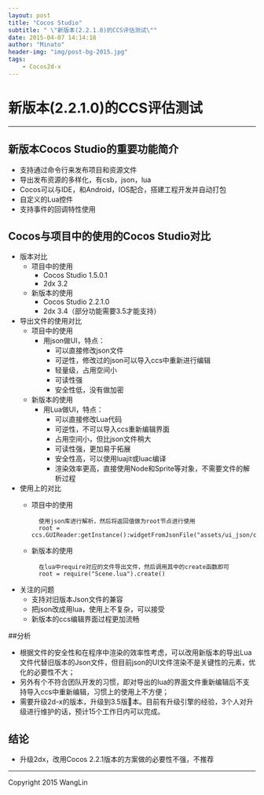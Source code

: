 ```yaml
---
layout: post
title: "Cocos Studio"
subtitle: " \"新版本(2.2.1.0)的CCS评估测试\""
date: 2015-04-07 14:14:18
author: "Minato"
header-img: "img/post-bg-2015.jpg"
tags:
    - Cocos2d-x
---
```


# 新版本(2.2.1.0)的CCS评估测试

------

## 新版本Cocos Studio的重要功能简介

* 支持通过命令行来发布项目和资源文件
* 导出发布资源的多样化，有csb，json，lua
* Cocos可以与IDE，和Android，IOS配合，搭建工程开发并自动打包
* 自定义的Lua控件
* 支持事件的回调特性使用


## Cocos与项目中的使用的Cocos Studio对比

* 版本对比
    * 项目中的使用
        * Cocos Studio 1.5.0.1
        * 2dx 3.2
    * 新版本的使用
        * Cocos Studio 2.2.1.0
        * 2dx 3.4（部分功能需要3.5才能支持）
* 导出文件的使用对比
    * 项目中的使用
        * 用json做UI，特点：
            * 可以直接修改json文件
            * 可逆性，修改过的json可以导入ccs中重新进行编辑
            * 轻量级，占用空间小
            * 可读性强
            * 安全性低，没有做加密
    * 新版本的使用
        * 用Lua做UI，特点：
            * 可以直接修改Lua代码
            * 可逆性，不可以导入ccs重新编辑界面
            * 占用空间小，但比json文件稍大
            * 可读性强，更加易于拓展
            * 安全性高，可以使用luajit或luac编译
            * 渲染效率更高，直接使用Node和Sprite等对象，不需要文件的解析过程
* 使用上的对比
    * 项目中的使用
        
            使用json库进行解析，然后将返回值做为root节点进行使用
            root = ccs.GUIReader:getInstance():widgetFromJsonFile("assets/ui_json/card_formation.json")	
            
    * 新版本的使用
    
            在lua中require对应的文件导出文件，然后调用其中的create函数即可
            root = require("Scene.lua").create()
            
* 关注的问题
    * 支持对旧版本Json文件的兼容
    * 把json改成用lua，使用上不复杂，可以接受
    * 新版本的ccs编辑界面过程更加流畅


##分析

* 根据文件的安全性和在程序中渲染的效率性考虑，可以改用新版本的导出Lua文件代替旧版本的Json文件，但目前json的UI文件渲染不是关键性的元素，优化的必要性不大；
* 另外有个不符合团队开发的习惯，即对导出的lua的界面文件重新编辑后不支持导入ccs中重新编辑，习惯上的使用上不方便；
* 需要升级2d-x的版本，升级到3.5版本。目前有升级引擎的经验，3个人对升级进行维护的话，预计15个工作日内可以完成。 

## 结论

* 升级2dx，改用Cocos 2.2.1版本的方案做的必要性不强，不推荐


------


Copyright 2015 WangLin
<!-- create time: 2015-04-07 14:14:18  -->


